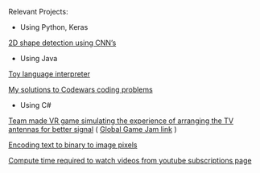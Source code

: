 Relevant Projects:
- Using Python, Keras	

[2D shape detection using CNN’s](https://github.com/ionutm2004ro/ShapeComputerVision)
- Using Java

[Toy language interpreter](https://github.com/ionutm2004ro/toyLanguageInterpreterFx)

[My solutions to Codewars coding problems](https://github.com/ionutm2004ro/CodeWars-Java/blob/master/CodewarsKata.ipynb) 
- Using C#

[Team made VR game simulating the experience of arranging the TV antennas for better signal](https://github.com/nothke/GGJ18)
( [Global Game Jam link](https://globalgamejam.org/2018/games/his-story) )

[Encoding text to binary to image pixels](https://github.com/ionutm2004ro/TextToImageBits)

[Compute time required to watch videos from youtube subscriptions page](https://github.com/ionutm2004ro/YoutubeTimeWasted)
